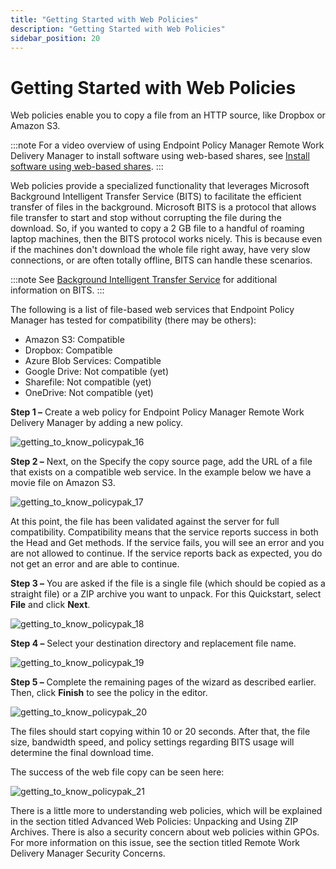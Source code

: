 ```yaml
---
title: "Getting Started with Web Policies"
description: "Getting Started with Web Policies"
sidebar_position: 20
---
```


# Getting Started with Web Policies

Web policies enable you to copy a file from an HTTP source, like Dropbox or Amazon S3.

:::note
For a video overview of using Endpoint Policy Manager Remote Work Delivery Manager to
install software using web-based shares, see
[Install software using web-based shares](/docs/endpointpolicymanager/components/remoteworkdeliverymanager/videos/gettingstarted/webbasedshares.md).
:::


Web policies provide a specialized functionality that leverages Microsoft Background Intelligent
Transfer Service (BITS) to facilitate the efficient transfer of files in the background. Microsoft
BITS is a protocol that allows file transfer to start and stop without corrupting the file during
the download. So, if you wanted to copy a 2 GB file to a handful of roaming laptop machines, then
the BITS protocol works nicely. This is because even if the machines don't download the whole file
right away, have very slow connections, or are often totally offline, BITS can handle these
scenarios.

:::note
See
[Background Intelligent Transfer Service](https://learn.microsoft.com/en-us/windows/win32/bits/background-intelligent-transfer-service-portal?redirectedfrom=MSDN)
for additional information on BITS.
:::


The following is a list of file-based web services that Endpoint Policy Manager has tested for
compatibility (there may be others):

- Amazon S3: Compatible
- Dropbox: Compatible
- Azure Blob Services: Compatible
- Google Drive: Not compatible (yet)
- Sharefile: Not compatible (yet)
- OneDrive: Not compatible (yet)

**Step 1 –** Create a web policy for Endpoint Policy Manager Remote Work Delivery Manager by adding
a new policy.

![getting_to_know_policypak_16](/images/endpointpolicymanager/remoteworkdelivery/gettingstarted/getting_to_know_endpointpolicymanager_16.webp)

**Step 2 –** Next, on the Specify the copy source page, add the URL of a file that exists on a
compatible web service. In the example below we have a movie file on Amazon S3.

![getting_to_know_policypak_17](/images/endpointpolicymanager/remoteworkdelivery/gettingstarted/getting_to_know_endpointpolicymanager_17.webp)

At this point, the file has been validated against the server for full compatibility. Compatibility
means that the service reports success in both the Head and Get methods. If the service fails, you
will see an error and you are not allowed to continue. If the service reports back as expected, you
do not get an error and are able to continue.

**Step 3 –** You are asked if the file is a single file (which should be copied as a straight file)
or a ZIP archive you want to unpack. For this Quickstart, select **File** and click **Next**.

![getting_to_know_policypak_18](/images/endpointpolicymanager/remoteworkdelivery/gettingstarted/getting_to_know_endpointpolicymanager_18.webp)

**Step 4 –** Select your destination directory and replacement file name.

![getting_to_know_policypak_19](/images/endpointpolicymanager/remoteworkdelivery/gettingstarted/getting_to_know_endpointpolicymanager_19.webp)

**Step 5 –** Complete the remaining pages of the wizard as described earlier. Then, click **Finish**
to see the policy in the editor.

![getting_to_know_policypak_20](/images/endpointpolicymanager/remoteworkdelivery/gettingstarted/getting_to_know_endpointpolicymanager_20.webp)

The files should start copying within 10 or 20 seconds. After that, the file size, bandwidth speed,
and policy settings regarding BITS usage will determine the final download time.

The success of the web file copy can be seen here:

![getting_to_know_policypak_21](/images/endpointpolicymanager/remoteworkdelivery/gettingstarted/getting_to_know_endpointpolicymanager_21.webp)

There is a little more to understanding web policies, which will be explained in the section titled
Advanced Web Policies: Unpacking and Using ZIP Archives. There is also a security concern about web
policies within GPOs. For more information on this issue, see the section titled Remote Work
Delivery Manager Security Concerns.
